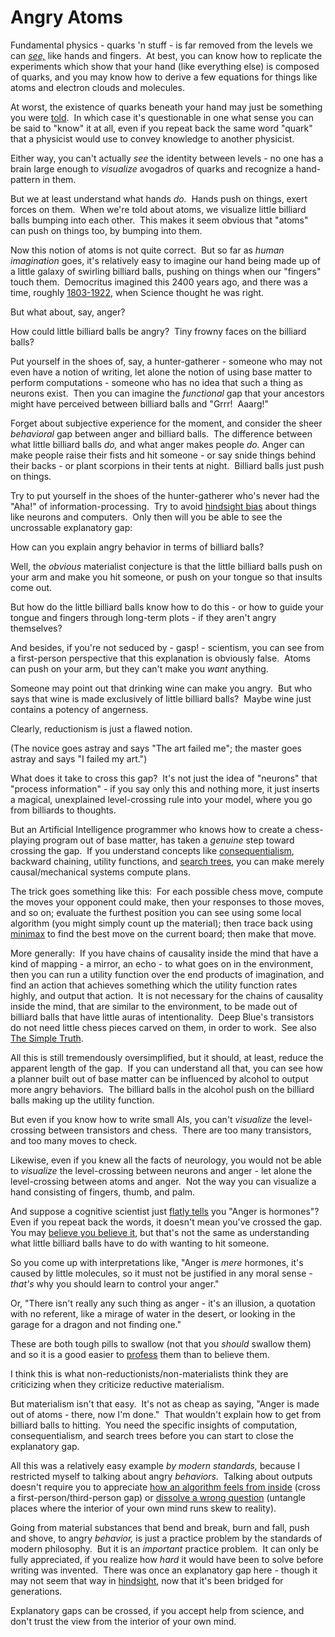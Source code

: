 
# Angry Atoms

Fundamental physics - quarks 'n stuff - is far removed from the
levels we can [*see,*](/lw/p2/hand_vs_fingers/) like hands and
fingers.  At best, you can know how to replicate the experiments
which show that your hand (like everything else) is composed of
quarks, and you may know how to derive a few equations for things
like atoms and electron clouds and molecules.

At worst, the existence of quarks beneath your hand may just be
something you were [told](/lw/iq/guessing_the_teachers_password/). 
In which case it's questionable in one what sense you can be said
to "know" it at all, even if you repeat back the same word "quark"
that a physicist would use to convey knowledge to another
physicist.

Either way, you can't actually *see* the identity between levels -
no one has a brain large enough to *visualize* avogadros of quarks
and recognize a hand-pattern in them.

But we at least understand what hands *do.*  Hands push on things,
exert forces on them.  When we're told about atoms, we visualize
little billiard balls bumping into each other.  This makes it seem
obvious that "atoms" can push on things too, by bumping into them.

Now this notion of atoms is not quite correct.  But so far as
*human imagination* goes, it's relatively easy to imagine our hand
being made up of a little galaxy of swirling billiard balls,
pushing on things when our "fingers" touch them.  Democritus
imagined this 2400 years ago, and there was a time, roughly
[1803-1922](http://en.wikipedia.org/wiki/Atom), when Science
thought he was right.

But what about, say, anger?

How could little billiard balls be angry?  Tiny frowny faces on the
billiard balls?

Put yourself in the shoes of, say, a hunter-gatherer - someone who
may not even have a notion of writing, let alone the notion of
using base matter to perform computations - someone who has no idea
that such a thing as neurons exist.  Then you can imagine the
*functional* gap that your ancestors might have perceived between
billiard balls and "Grrr!  Aaarg!"

Forget about subjective experience for the moment, and consider the
sheer *behavioral* gap between anger and billiard balls.  The
difference between what little billiard balls *do,* and what anger
makes people *do.* Anger can make people raise their fists and hit
someone - or say snide things behind their backs - or plant
scorpions in their tents at night.  Billiard balls just push on
things.

Try to put yourself in the shoes of the hunter-gatherer who's never
had the "Aha!" of information-processing.  Try to avoid
[hindsight bias](/lw/iz/failing_to_learn_from_history/) about
things like neurons and computers.  Only then will you be able to
see the uncrossable explanatory gap:

How can you explain angry behavior in terms of billiard balls?

Well, the *obvious* materialist conjecture is that the little
billiard balls push on your arm and make you hit someone, or push
on your tongue so that insults come out.

But how do the little billiard balls know how to do this - or how
to guide your tongue and fingers through long-term plots - if they
aren't angry themselves?

And besides, if you're not seduced by - gasp! - scientism, you can
see from a first-person perspective that this explanation is
obviously false.  Atoms can push on your arm, but they can't make
you *want* anything.

Someone may point out that drinking wine can make you angry.  But
who says that wine is made exclusively of little billiard balls? 
Maybe wine just contains a potency of angerness.

Clearly, reductionism is just a flawed notion.

(The novice goes astray and says "The art failed me"; the master
goes astray and says "I failed my art.")

What does it take to cross this gap?  It's not just the idea of
"neurons" that "process information" - if you say only this and
nothing more, it just inserts a magical, unexplained level-crossing
rule into your model, where you go from billiards to thoughts.

But an Artificial Intelligence programmer who knows how to create a
chess-playing program out of base matter, has taken a *genuine*
step toward crossing the gap.  If you understand concepts like
[consequentialism](/lw/l4/terminal_values_and_instrumental_values/),
backward chaining, utility functions, and
[search trees](http://en.wikipedia.org/wiki/Minimax), you can make
merely causal/mechanical systems compute plans.

The trick goes something like this:  For each possible chess move,
compute the moves your opponent could make, then your responses to
those moves, and so on; evaluate the furthest position you can see
using some local algorithm (you might simply count up the
material); then trace back using
[minimax](http://en.wikipedia.org/wiki/Minimax) to find the best
move on the current board; then make that move.

More generally:  If you have chains of causality inside the mind
that have a kind of mapping - a mirror, an echo - to what goes on
in the environment, then you can run a utility function over the
end products of imagination, and find an action that achieves
something which the utility function rates highly, and output that
action.  It is not necessary for the chains of causality inside the
mind, that are similar to the environment, to be made out of
billiard balls that have little auras of intentionality.  Deep
Blue's transistors do not need little chess pieces carved on them,
in order to work.  See also
[The Simple Truth](http://yudkowsky.net/bayes/truth.html).

All this is still tremendously oversimplified, but it should, at
least, reduce the apparent length of the gap.  If you can
understand all that, you can see how a planner built out of base
matter can be influenced by alcohol to output more angry
behaviors.  The billiard balls in the alcohol push on the billiard
balls making up the utility function.

But even if you know how to write small AIs, you can't *visualize*
the level-crossing between transistors and chess.  There are too
many transistors, and too many moves to check.

Likewise, even if you knew all the facts of neurology, you would
not be able to *visualize* the level-crossing between neurons and
anger - let alone the level-crossing between atoms and anger.  Not
the way you can visualize a hand consisting of fingers, thumb, and
palm.

And suppose a cognitive scientist just
[flatly tells](/lw/op/fake_reductionism/) you "Anger is hormones"? 
Even if you repeat back the words, it doesn't mean you've crossed
the gap.  You may
[believe you believe it](/lw/i4/belief_in_belief/), but that's not
the same as understanding what little billiard balls have to do
with wanting to hit someone.

So you come up with interpretations like, "Anger is *mere*
hormones, it's caused by little molecules, so it must not be
justified in any moral sense - *that's* why you should learn to
control your anger."

Or, "There isn't really any such thing as anger - it's an illusion,
a quotation with no referent, like a mirage of water in the desert,
or looking in the garage for a dragon and not finding one."

These are both tough pills to swallow (not that you *should*
swallow them) and so it is a good easier to
[profess](/lw/ir/science_as_attire/) them than to believe them.

I think this is what non-reductionists/non-materialists think they
are criticizing when they criticize reductive materialism.

But materialism isn't that easy.  It's not as cheap as saying,
"Anger is made out of atoms - there, now I'm done."  That wouldn't
explain how to get from billiard balls to hitting.  You need the
specific insights of computation, consequentialism, and search
trees before you can start to close the explanatory gap.

All this was a relatively easy example *by modern standards,*
because I restricted myself to talking about angry *behaviors.* 
Talking about outputs doesn't require you to appreciate
[how an algorithm feels from inside](/lw/no/how_an_algorithm_feels_from_inside/)
(cross a first-person/third-person gap) or
[dissolve a wrong question](/lw/og/wrong_questions/) (untangle
places where the interior of your own mind runs skew to reality).

Going from material substances that bend and break, burn and fall,
push and shove, to angry *behavior,* is just a practice problem by
the standards of modern philosophy.  But it is an *important*
practice problem.  It can only be fully appreciated, if you realize
how *hard* it would have been to solve before writing was
invented.  There was once an explanatory gap here - though it may
not seem that way in
[hindsight](/lw/iz/failing_to_learn_from_history/), now that it's
been bridged for generations.

Explanatory gaps can be crossed, if you accept help from science,
and don't trust the view from the interior of your own mind.
